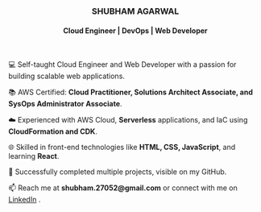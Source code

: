 <h3 align="center"><b>SHUBHAM AGARWAL</b></h3>
<h4 align="center">Cloud Engineer | DevOps | Web Developer</h4>

<br/>
<p>💻 Self-taught Cloud Engineer and Web Developer with a passion for building scalable web applications.</p>

<p>📚 AWS Certified: <b>Cloud Practitioner, Solutions Architect Associate, and SysOps Administrator Associate</b>.</p> 

<p>☁️ Experienced with AWS Cloud, <b>Serverless</b> applications, and IaC using <b>CloudFormation and CDK</b>.</p>

<p>🌐 Skilled in front-end technologies like <b>HTML, CSS, JavaScript</b>, and learning <b>React</b>.</p>

<p>🔭 Successfully completed multiple projects, visible on my GitHub.</p>

<p>📫 Reach me at <b>shubham.27052@gmail.com</b> or connect with me on <a href="https://www.linkedin.com/in/your-linkedin-profile">LinkedIn</a> .</p>

<br/>







